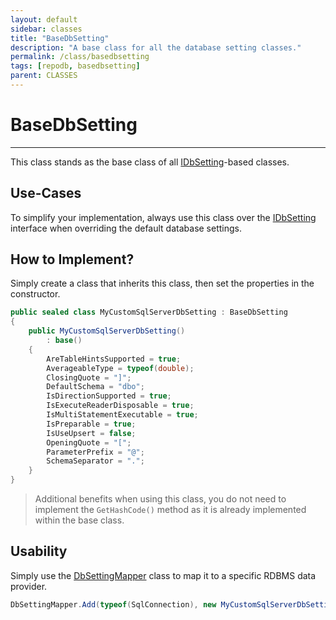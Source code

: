 ```yaml
---
layout: default
sidebar: classes
title: "BaseDbSetting"
description: "A base class for all the database setting classes."
permalink: /class/basedbsetting
tags: [repodb, basedbsetting]
parent: CLASSES
---
```


# BaseDbSetting

---

This class stands as the base class of all [IDbSetting](/interface/idbsetting)-based classes.

## Use-Cases

To simplify your implementation, always use this class over the [IDbSetting](/interface/idbsetting) interface when overriding the default database settings.

## How to Implement?

Simply create a class that inherits this class, then set the properties in the constructor.

```csharp
public sealed class MyCustomSqlServerDbSetting : BaseDbSetting
{
    public MyCustomSqlServerDbSetting()
        : base()
    {
        AreTableHintsSupported = true;
        AverageableType = typeof(double);
        ClosingQuote = "]";
        DefaultSchema = "dbo";
        IsDirectionSupported = true;
        IsExecuteReaderDisposable = true;
        IsMultiStatementExecutable = true;
        IsPreparable = true;
        IsUseUpsert = false;
        OpeningQuote = "[";
        ParameterPrefix = "@";
        SchemaSeparator = ".";
    }
}
```

> Additional benefits when using this class, you do not need to implement the `GetHashCode()` method as it is already implemented within the base class.

## Usability

Simply use the [DbSettingMapper](/mapper/dbsettingmapper) class to map it to a specific RDBMS data provider.

```csharp
DbSettingMapper.Add(typeof(SqlConnection), new MyCustomSqlServerDbSetting(), true);
```